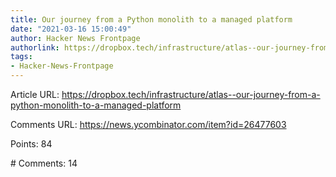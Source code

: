 ```yaml
---
title: Our journey from a Python monolith to a managed platform
date: "2021-03-16 15:00:49"
author: Hacker News Frontpage
authorlink: https://dropbox.tech/infrastructure/atlas--our-journey-from-a-python-monolith-to-a-managed-platform
tags:
- Hacker-News-Frontpage
---
```


<p>Article URL: <a href="https://dropbox.tech/infrastructure/atlas--our-journey-from-a-python-monolith-to-a-managed-platform">https://dropbox.tech/infrastructure/atlas--our-journey-from-a-python-monolith-to-a-managed-platform</a></p>
<p>Comments URL: <a href="https://news.ycombinator.com/item?id=26477603">https://news.ycombinator.com/item?id=26477603</a></p>
<p>Points: 84</p>
<p># Comments: 14</p>
